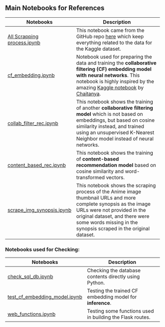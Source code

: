 ## Main Notebooks for References
| Notebooks                                                                                                                      | Description                                                                                                                                                                                                                                                                                                            |
|--------------------------------------------------------------------------------------------------------------------------------|------------------------------------------------------------------------------------------------------------------------------------------------------------------------------------------------------------------------------------------------------------------------------------------------------------------------|
| [All Scrapping process.ipynb](https://github.com/ansonnn07/Anime-Recommendation/blob/main/web/All%20Scrapping%20process.ipynb) | This notebook came from the GitHub repo [here](https://github.com/Hernan4444/MyAnimeList-Database) which keep everything related to the data for the Kaggle dataset.                                                                                                                                                   |
| [cf_embedding.ipynb](https://github.com/ansonnn07/Anime-Recommendation/blob/main/web/cf_embedding.ipynb)                       | Notebook used for preparing the data and training the **collaborative filtering (CF) embedding model with neural networks**. This notebook is highly inspired by the amazing [Kaggle notebook](https://www.kaggle.com/chaitanya99/recommendation-system-cf-anime/) by [Chaitanya](https://www.kaggle.com/chaitanya99). |
| [collab_filter_rec.ipynb](https://github.com/ansonnn07/Anime-Recommendation/blob/main/web/collab_filter_rec.ipynb)             | This notebook shows the training of another **collaborative filtering model** which is not based on embeddings, but based on cosine similarity instead, and trained using an unsupervised K-Nearest Neighbor model instead of neural networks.                                                                         |
| [content_based_rec.ipynb](https://github.com/ansonnn07/Anime-Recommendation/blob/main/web/content_based_rec.ipynb)             | This notebook shows the training of **content-based recommendation model** based on cosine similarity and word-transformed vectors.                                                                                                                                                                                    |
| [scrape_img_synopsis.ipynb](https://github.com/ansonnn07/Anime-Recommendation/blob/main/web/scrape_img_synopsis.ipynb)         | This notebook shows the scraping process of the Anime image thumbnail URLs and more complete synopsis as the image URLs were not provided in the original dataset, and there were some words missing in the synopsis scraped in the original dataset.                                                                  |

### Notebooks used for Checking:
| Notebooks                                                                                                                      | Description                                               |
|--------------------------------------------------------------------------------------------------------------------------------|-----------------------------------------------------------|
| [check_sql_db.ipynb](https://github.com/ansonnn07/Anime-Recommendation/blob/main/web/check_sql_db.ipynb)                       | Checking the database contents directly using Python.     |
| [test_cf_embedding_model.ipynb](https://github.com/ansonnn07/Anime-Recommendation/blob/main/web/test_cf_embedding_model.ipynb) | Testing the trained CF embedding model for **inference**. |
| [web_functions.ipynb](https://github.com/ansonnn07/Anime-Recommendation/blob/main/web/web_functions.ipynb)                     | Testing some functions used in building the Flask routes. |